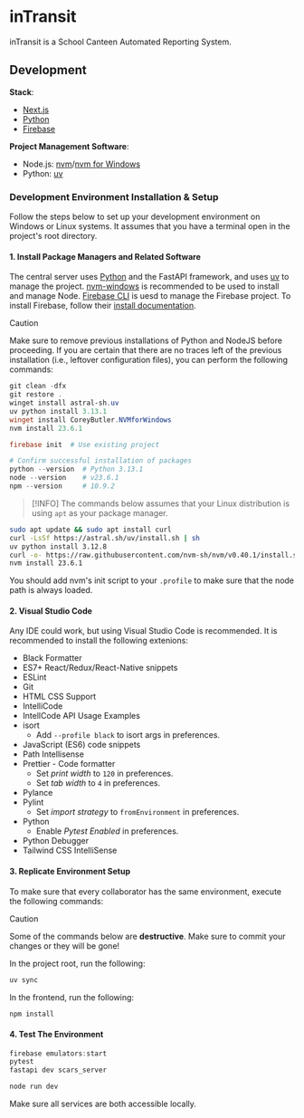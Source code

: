 # inTransit

inTransit is a School Canteen Automated Reporting System.

## Development

**Stack**:

- [Next.js](https://nextjs.org/)
- [Python](https://www.python.org/)
- [Firebase](https://firebase.google.com/)

**Project Management Software**:

- Node.js: [nvm](https://github.com/nvm-sh/nvm)/[nvm for Windows](https://github.com/coreybutler/nvm-windows)
- Python: [uv](https://astral.sh/uv)

### Development Environment Installation & Setup

Follow the steps below to set up your development environment on Windows or Linux systems. It assumes that you have a terminal open in the project's root directory.

#### 1. Install Package Managers and Related Software

The central server uses [Python](https://python.org/) and the FastAPI framework, and uses [uv](https://astral.sh/uv) to manage the project. [nvm-windows](https://github.com/coreybutler/nvm-windows) is recommended to be used to install and manage Node. [Firebase CLI](https://firebase.google.com/docs/cli/) is uesd to manage the Firebase project. To install Firebase, follow their [install documentation](https://firebase.google.com/docs/cli/).

> [!CAUTION]
> Make sure to remove previous installations of Python and NodeJS before proceeding. If you are certain that there are no traces left of the previous installation (i.e., leftover configuration files), you can perform the following commands:

```powershell
git clean -dfx
git restore .
winget install astral-sh.uv
uv python install 3.13.1
winget install CoreyButler.NVMforWindows
nvm install 23.6.1

firebase init  # Use existing project

# Confirm successful installation of packages
python --version  # Python 3.13.1
node --version    # v23.6.1
npm --version     # 10.9.2
```

> [!INFO]
> The commands below assumes that your Linux distribution is using `apt` as your package manager.

```bash
sudo apt update && sudo apt install curl
curl -LsSf https://astral.sh/uv/install.sh | sh
uv python install 3.12.8
curl -o- https://raw.githubusercontent.com/nvm-sh/nvm/v0.40.1/install.sh | bash
nvm install 23.6.1
```

You should add nvm's init script to your `.profile` to make sure that the node path is always loaded.

#### 2. Visual Studio Code

Any IDE could work, but using Visual Studio Code is recommended. It is recommended to install the following extenions:

- Black Formatter
- ES7+ React/Redux/React-Native snippets
- ESLint
- Git
- HTML CSS Support
- IntelliCode
- IntellCode API Usage Examples
- isort
  - Add `--profile black` to isort args in preferences.
- JavaScript (ES6) code snippets
- Path Intellisense
- Prettier - Code formatter
  - Set *print width*  to `120` in preferences.
  - Set *tab width* to `4` in preferences.
- Pylance
- Pylint
  - Set *import strategy* to `fromEnvironment` in preferences.
- Python
  - Enable *Pytest Enabled* in preferences.
- Python Debugger
- Tailwind CSS IntelliSense

#### 3. Replicate Environment Setup

To make sure that every collaborator has the same environment, execute the following commands:

> [!CAUTION]
> Some of the commands below are **destructive**. Make sure to commit your changes or they will be gone!

In the project root, run the following:

```powershell
uv sync
```

In the frontend, run the following:

```powershell
npm install
```

#### 4. Test The Environment

```powershell
firebase emulators:start
pytest
fastapi dev scars_server
```

```powershell
node run dev
```

Make sure all services are both accessible locally.
